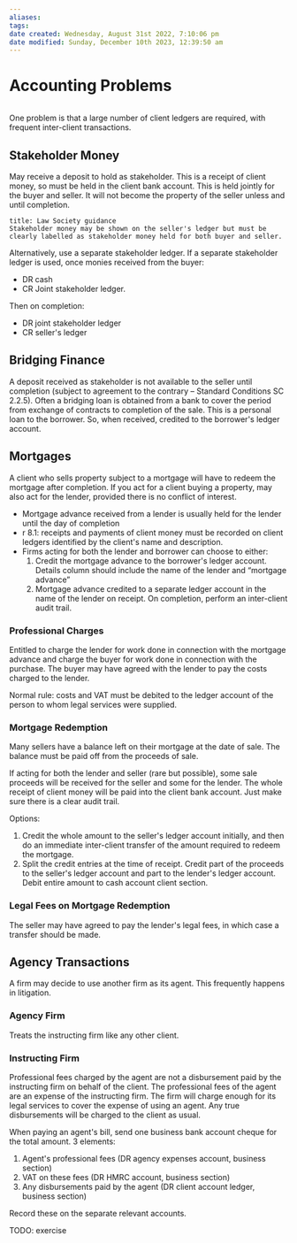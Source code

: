 ```yaml
---
aliases: 
tags: 
date created: Wednesday, August 31st 2022, 7:10:06 pm
date modified: Sunday, December 10th 2023, 12:39:50 am
---
```


# Accounting Problems

```toc
```

One problem is that a large number of client ledgers are required, with frequent inter-client transactions.

## Stakeholder Money

May receive a deposit to hold as stakeholder. This is a receipt of client money, so must be held in the client bank account. This is held jointly for the buyer and seller. It will not become the property of the seller unless and until completion.

```ad-guid
title: Law Society guidance
Stakeholder money may be shown on the seller's ledger but must be clearly labelled as stakeholder money held for both buyer and seller. 
```

Alternatively, use a separate stakeholder ledger. If a separate stakeholder ledger is used, once monies received from the buyer:

- DR cash
- CR Joint stakeholder ledger.

Then on completion:

- DR joint stakeholder ledger
- CR seller's ledger

## Bridging Finance

A deposit received as stakeholder is not available to the seller until completion (subject to agreement to the contrary – Standard Conditions SC 2.2.5). Often a bridging loan is obtained from a bank to cover the period from exchange of contracts to completion of the sale. This is a personal loan to the borrower. So, when received, credited to the borrower's ledger account.

## Mortgages

A client who sells property subject to a mortgage will have to redeem the mortgage after completion. If you act for a client buying a property, may also act for the lender, provided there is no conflict of interest.

- Mortgage advance received from a lender is usually held for the lender until the day of completion
- r 8.1: receipts and payments of client money must be recorded on client ledgers identified by the client's name and description.
- Firms acting for both the lender and borrower can choose to either:
	1. Credit the mortgage advance to the borrower's ledger account. Details column should include the name of the lender and “mortgage advance”
	2. Mortgage advance credited to a separate ledger account in the name of the lender on receipt. On completion, perform an inter-client audit trail.

### Professional Charges

Entitled to charge the lender for work done in connection with the mortgage advance and charge the buyer for work done in connection with the purchase. The buyer may have agreed with the lender to pay the costs charged to the lender.

Normal rule: costs and VAT must be debited to the ledger account of the person to whom legal services were supplied.

### Mortgage Redemption

Many sellers have a balance left on their mortgage at the date of sale. The balance must be paid off from the proceeds of sale.

If acting for both the lender and seller (rare but possible), some sale proceeds will be received for the seller and some for the lender. The whole receipt of client money will be paid into the client bank account. Just make sure there is a clear audit trail.

Options:

1. Credit the whole amount to the seller's ledger account initially, and then do an immediate inter-client transfer of the amount required to redeem the mortgage.
2. Split the credit entries at the time of receipt. Credit part of the proceeds to the seller's ledger account and part to the lender's ledger account. Debit entire amount to cash account client section.

### Legal Fees on Mortgage Redemption

The seller may have agreed to pay the lender's legal fees, in which case a transfer should be made.

## Agency Transactions

A firm may decide to use another firm as its agent. This frequently happens in litigation.

### Agency Firm

Treats the instructing firm like any other client.

### Instructing Firm

Professional fees charged by the agent are not a disbursement paid by the instructing firm on behalf of the client. The professional fees of the agent are an expense of the instructing firm. The firm will charge enough for its legal services to cover the expense of using an agent. Any true disbursements will be charged to the client as usual.

When paying an agent's bill, send one business bank account cheque for the total amount. 3 elements:

1. Agent's professional fees (DR agency expenses account, business section)
2. VAT on these fees (DR HMRC account, business section)
3. Any disbursements paid by the agent (DR client account ledger, business section)

Record these on the separate relevant accounts.

TODO: exercise
